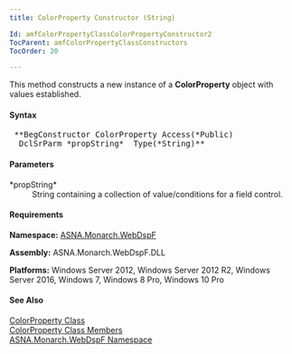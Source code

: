 ```yaml
---
title: ColorProperty Constructor (String)

Id: amfColorPropertyClassColorPropertyConstructor2
TocParent: amfColorPropertyClassConstructors
TocOrder: 20

---
```


This method constructs a new instance of a **ColorProperty** object with values established.

#### Syntax
<pre class="syntax"> **BegConstructor ColorProperty Access(*Public)
  DclSrParm *propString*  Type(*String)** </pre>

#### Parameters
<dl>
        <dt>
 *propString* 
        </dt>
        <dd>String containing a collection of value/conditions for
        a field control.</dd>
</dl>

<!-- -->

#### Requirements
**Namespace:** [ASNA.Monarch.WebDspF](amfWebDspFNamespace.html)

**Assembly:** ASNA.Monarch.WebDspF.DLL

**Platforms:** Windows Server 2012, Windows Server 2012 R2, Windows Server 2016, Windows 7, Windows 8 Pro, Windows 10 Pro
<!-- end -->

#### See Also
[ ColorProperty Class](amfColorPropertyClass.html) <br clear="none" /> [ ColorProperty Class Members](amfColorPropertyClassMembers.html) <br clear="none" /> [ ASNA.Monarch.WebDspF Namespace](amfWebDspFNamespace.html) 
